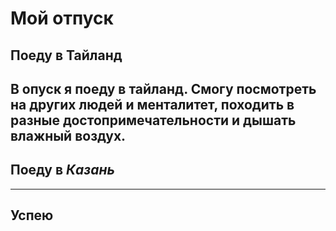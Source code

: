 # Мой отпуск

## Поеду в **Тайланд**
В опуск я поеду в тайланд. Смогу посмотреть на других людей и менталитет, походить в разные достопримечательности и дышать влажный воздух.
---
## Поеду в **_Казань_**

---
## Успею